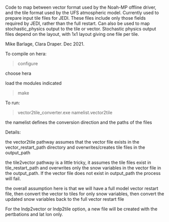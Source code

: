 Code to map between vector format used by the Noah-MP offline driver, and the tile format used by the UFS atmospheric model. Currently used to prepare input tile files for JEDI. These files include only those fields required by JEDI, rather than the full restart. Can also be used to map stochastic_physics output to the tile or vector. Stochastic physics output files depend on the layout, with 1x1 layout giving one file per tile.

Mike Barlage, Clara Draper. Dec 2021.

To compile on hera: 

>configure

 choose hera
 
 load the modules indicated
 
>make 

To run: 

>vector2tile_converter.exe namelist.vector2tile

the namelist defines the conversion direction and the paths of the files

Details: 

the vector2tile pathway assumes that the vector file exists in the vector_restart_path directory and overwrites/creates tile files in the output_path

the tile2vector pathway is a little tricky, it assumes the tile files exist in tile_restart_path and overwrites only the snow variables in the vector file in the output_path. If the vector file does not exist in output_path the process will fail.  

the overall assumption here is that we will have a full model vector restart file, then convert the vector to tiles for only snow variables, then convert the updated snow variables back to the full vector restart file

For the lndp2vector or lndp2tile option, a new file will be created with the pertbations and lat lon only.

